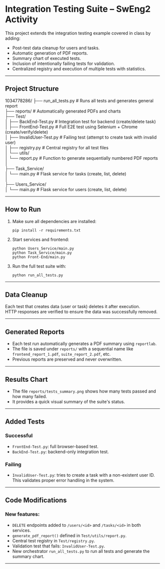 # Integration Testing Suite – SwEng2 Activity

This project extends the integration testing example covered in class by adding:

- Post-test data cleanup for users and tasks.
- Automatic generation of PDF reports.
- Summary chart of executed tests.
- Inclusion of intentionally failing tests for validation.
- Centralized registry and execution of multiple tests with statistics.

---

## Project Structure

1034778286/
├── run_all_tests.py # Runs all tests and generates general report  
├── reports/ # Automatically generated PDFs and charts  
├── Test/  
│ ├── BackEnd-Test.py # Integration test for backend (create/delete task)  
│ ├── FrontEnd-Test.py # Full E2E test using Selenium + Chrome (create/verify/delete)  
│ ├── InvalidUser-Test.py # Failing test (attempt to create task with invalid user)  
│ ├── registry.py # Central registry for all test files  
│ └── utils/  
│ └── report.py # Function to generate sequentially numbered PDF reports  
│  
├── Task_Service/  
│ └── main.py # Flask service for tasks (create, list, delete)  
│  
├── Users_Service/  
│ └── main.py # Flask service for users (create, list, delete)  

---

## How to Run

1. Make sure all dependencies are installed:
    ```
    pip install -r requirements.txt
    ```

2. Start services and frontend:
    ```
    python Users_Service/main.py
    python Task_Service/main.py
    python Front-End/main.py
    ```

3. Run the full test suite with:
    ```
    python run_all_tests.py
    ```

---

## Data Cleanup

Each test that creates data (user or task) deletes it after execution.  
HTTP responses are verified to ensure the data was successfully removed.

---

## Generated Reports

- Each test run automatically generates a PDF summary using `reportlab`.
- The file is saved under `reports/` with a sequential name like `frontend_report_1.pdf`, `suite_report_2.pdf`, etc.
- Previous reports are preserved and never overwritten.

---

## Results Chart

- The file `reports/tests_summary.png` shows how many tests passed and how many failed.
- It provides a quick visual summary of the suite's status.

---

## Added Tests

### Successful

- `FrontEnd-Test.py`: full browser-based test.
- `BackEnd-Test.py`: backend-only integration test.

### Failing

- `InvalidUser-Test.py`: tries to create a task with a non-existent user ID.
  This validates proper error handling in the system.

---

## Code Modifications

### New features:

- `DELETE` endpoints added to `/users/<id>` and `/tasks/<id>` in both services.
- `generate_pdf_report()` defined in `Test/utils/report.py`.
- Central test registry in `Test/registry.py`.
- Validation test that fails: `InvalidUser-Test.py`.
- New orchestrator `run_all_tests.py` to run all tests and generate the summary chart.

---
